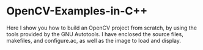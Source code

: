 # OpenCV-Examples-in-C++

Here I show you how to build an OpenCV project from scratch, by using the tools provided by the GNU Autotools.  I have enclosed
the source files, makefiles, and configure.ac, as well as the image to load and display.
